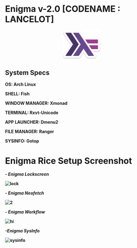 <h1> <b>Enigma v-2.0 [CODENAME : LANCELOT]<b> </h1>


<p align="center">
  <img width="25%" src="https://github.com/Sam1431/Enigma/blob/master/enigma/haskell.png" />
</p>  

<h2> <b>System Specs<b> </h2>

 <b>OS</b>: Arch Linux

 <b>SHELL</b>: Fish

 <b>WINDOW MANAGER</b>: Xmonad

 <b>TERMINAL</b>: Rxvt-Unicode

 <b>APP LAUNCHER</b>: Dmenu2

 <b>FILE MANAGER</b>: Ranger

 <b>SYSINFO</b>: Gotop



# Enigma Rice Setup Screenshot 



***- Enigma Lockscreen***

![lock](https://user-images.githubusercontent.com/68412503/90327411-f07a3380-dfb0-11ea-9e31-c0c0d2335c17.png)


***- Enigma Neofetch***

![2](https://user-images.githubusercontent.com/68412503/90327441-3a631980-dfb1-11ea-9f98-2a42f94db387.png)

***- Enigma Workflow***

![hi](https://user-images.githubusercontent.com/68412503/90327465-75fde380-dfb1-11ea-927c-5c11f9f8ecfb.png)

***-Enigma SysInfo***

![sysinfo](https://user-images.githubusercontent.com/68412503/90332736-1fa69a00-dfdd-11ea-99da-624d0209f811.png)
